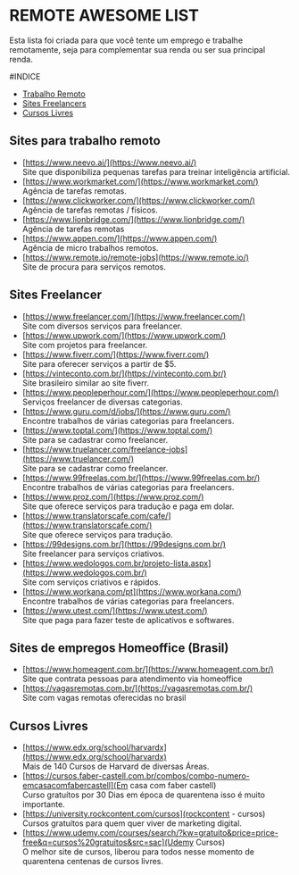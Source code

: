 # REMOTE AWESOME LIST
Esta lista foi criada para que você tente um emprego e trabalhe remotamente, seja para complementar sua renda ou ser sua principal renda.



#INDICE
- [Trabalho Remoto](#sites-para-trabalho-remoto)
- [Sites Freelancers](#sites-freelancer)
- [Cursos Livres](#cursos-livres)



## Sites para trabalho remoto
 - [https://www.neevo.ai/](https://www.neevo.ai/)  
 Site que disponibiliza pequenas tarefas para treinar inteligência artificial.
 - [https://www.workmarket.com/](https://www.workmarket.com/)  
 Agência de tarefas remotas.
 - [https://www.clickworker.com/](https://www.clickworker.com/)  
 Agência de tarefas remotas / físicos.
 - [https://www.lionbridge.com/](https://www.lionbridge.com/)  
 Agência de tarefas remotas
 - [https://www.appen.com/](https://www.appen.com/)  
 Agência de micro trabalhos remotos.
 - [https://www.remote.io/remote-jobs](https://www.remote.io/)  
 Site de procura para serviços remotos.
 
 
## Sites Freelancer
 - [https://www.freelancer.com/](https://www.freelancer.com/)  
 Site com diversos serviços para freelancer.
 - [https://www.upwork.com/](https://www.upwork.com/)  
 Site com projetos para freelancer.
 - [https://www.fiverr.com/](https://www.fiverr.com/)  
 Site para oferecer serviços a partir de $5.
 - [https://vinteconto.com.br/](https://vinteconto.com.br/)  
 Site brasileiro similar ao site fiverr.
 - [https://www.peopleperhour.com/](https://www.peopleperhour.com/)  
 Serviços freelancer de diversas categorias.
 - [https://www.guru.com/d/jobs/](https://www.guru.com/)  
 Encontre trabalhos de várias categorias para freelancers.
 - [https://www.toptal.com/](https://www.toptal.com/)  
 Site para se cadastrar como freelancer.
 - [https://www.truelancer.com/freelance-jobs](https://www.truelancer.com/)  
 Site para se cadastrar como freelancer.
 - [https://www.99freelas.com.br/](https://www.99freelas.com.br/)  
 Encontre trabalhos de várias categorias para freelancers.
 - [https://www.proz.com/](https://www.proz.com/)  
 Site que oferece serviços para tradução e paga em dolar.
 - [https://www.translatorscafe.com/cafe/](https://www.translatorscafe.com/)  
 Site que oferece serviços para tradução.
 - [https://99designs.com.br/](https://99designs.com.br/)  
 Site freelancer para serviços criativos.
 - [https://www.wedologos.com.br/projeto-lista.aspx](https://www.wedologos.com.br/)  
 Site com serviços criativos e rápidos.
 - [https://www.workana.com/pt](https://www.workana.com/)  
 Encontre trabalhos de várias categorias para freelancers.
 - [https://www.utest.com/](https://www.utest.com/)  
 Site que paga para fazer teste de aplicativos e softwares.
 
 ## Sites de empregos Homeoffice (Brasil)
  - [https://www.homeagent.com.br/](https://www.homeagent.com.br/)  
  Site que contrata pessoas para atendimento via homeoffice
  - [https://vagasremotas.com.br/](https://vagasremotas.com.br/)  
  Site com vagas remotas oferecidas no brasil

## Cursos Livres
- [https://www.edx.org/school/harvardx](https://www.edx.org/school/harvardx)  
Mais de 140 Cursos de Harvard de diversas Áreas.
- [https://cursos.faber-castell.com.br/combos/combo-numero-emcasacomfabercastell](Em casa com faber castell)  
Curso gratuítos por 30 Dias em época de quarentena isso é muito importante.
- [https://university.rockcontent.com/cursos](rockcontent - cursos)  
Cursos gratuítos para quem quer viver de marketing digital.
- [https://www.udemy.com/courses/search/?kw=gratuito&price=price-free&q=cursos%20gratuitos&src=sac](Udemy Cursos)  
O melhor site de cursos, liberou para todos nesse momento de quarentena centenas de cursos livres.
